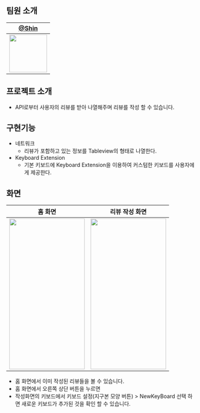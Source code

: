 
## 팀원 소개
| [@Shin](https://github.com/dongeunshin)                                                    |
| ------------------------------------------------------------------------------------------ |
| <img src="https://user-images.githubusercontent.com/36659877/178031029-88b78f93-cda4-403d-ad09-5c7d71a0e9f9.png" width="100" height="100"/> |

## 프로젝트 소개
  - API로부터 사용자의 리뷰를 받아 나열해주며 리뷰를 작성 할 수 있습니다.
## 구현기능
  - 네트워크
    - 리뷰가 포함하고 있는 정보를 Tableview의 형태로 나열한다.
  - Keyboard Extension
    - 기본 키보드에 Keyboard Extension을 이용하여 커스텀한 키보드를 사용자에게 제공한다.
## 화면
| **홈 화면**|**리뷰 작성 화면**|
|---|---|
|<img src="https://user-images.githubusercontent.com/55118858/180606867-77a90909-3947-44c4-a32d-1d4afa4d78a6.png" width="200" height="400"/>|<img src="https://user-images.githubusercontent.com/55118858/180606865-34e1bb4b-996b-492e-b59b-35ff971633fc.png" width="200" height="400"/>

- 홈 화면에서 이미 작성된 리뷰들을 볼 수 있습니다.
- 홈 화면에서 오른쪽 상단 버튼을 누르면 
- 작성화면의 키보드에서 키보드 설정(지구본 모양 버튼) > NewKeyBoard 선택 하면 새로운 키보드가 추가된 것을 확인 할 수 있습니다.
